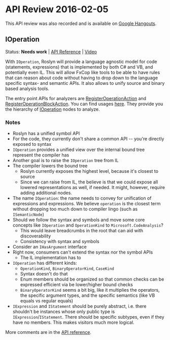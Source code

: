 # API Review 2016-02-05

This API review was also recorded and is available on [Google Hangouts](https://plus.google.com/events/cq30ha00iliq8p65100q664em40).

## IOperation

Status: **Needs work** |
[API Reference](IOperation.md) |
[Video](https://plus.google.com/events/cq30ha00iliq8p65100q664em40)

With `IOperation`, Roslyn will provide a language agnostic model for code (statements, expressions) that is implemented by both C# and VB, and potentially even IL. This will allow FxCop like tools to be able to have rules that can reason about code without having to drop down to the language specific syntax- and semantic APIs. It also allows to unify source and binary based analysis tools.

The entry point APIs for analyzers are [RegisterOperationAction](http://source.roslyn.io/#Microsoft.CodeAnalysis/DiagnosticAnalyzer/DiagnosticAnalysisContext.cs,2be7b73ecaa34492) and [RegisterOperationBlockAction](http://source.roslyn.io/#Microsoft.CodeAnalysis/DiagnosticAnalyzer/DiagnosticAnalysisContext.cs,2d5fe0e9ee88d525). You can find usages [here](https://github.com/dotnet/roslyn-analyzers/search?utf8=%E2%9C%93&q=RegisterOperationAction). They provide you the hierarchy of [IOperation](http://source.roslyn.io/#Microsoft.CodeAnalysis/Compilation/IOperation.cs,3ffbbad2c704a2bf) nodes to analyze.

### Notes

* Roslyn has a unified symbol API
* For the code, they currently don't share a common API -- you're directly exposed to syntax
* `IOperation` provides a unified view over the internal bound tree represent the compiler has
* Another goal is to raise the `IOperation` tree from IL
* The compiler lowers the bound tree
    - Roslyn currently exposes the highest level, because it's closest to source
    - Since we can raise from IL, the believe is that we could expose all lowered representations as well, if needed. It might, however, require adding additional nodes.
* The name `IOperation`: the name needs to convey for unification of expressions and expressions. We believe `operation` is the closest term without dropping too much down to compiler lingo (such as `ISemanticNode`)
* Should we follow the syntax and symbols and move some core concepts like `IOperation` and `OperationKind` to `Microsoft.CodeAnalysis`?
    - This would leave breadcrumbs in the root that can aid with discoverability
    - Consistency with syntax and symbols
* Consider an `IHasArgument` interface
* Right now, consumers can't extend the syntax nor the symbol APIs
    - The IL implementation has to
* `IOperation` has different kinds:
    - `OperationKind`, `BinaryOperatorKind`, `CaseKind`
    - Syntax doesn't do that
    - Enum members should be organized so that common checks can be expressed efficient via be lower/higher bound checks
    - `BinaryOperatorKind` seems a bit big, like it multiplies the operators, the specific argument types, and the specific semantics (like VB equals vs regular equals)
* `IExpression` and `IStatement` should be purely abstract, i.e. there shouldn't be instances whose only public type is `IExpression`/`IStatement`. There should be specific subtypes, even if they have no members. This makes visitors much more logical.

More comments are in the [API reference](IOperation.md).

